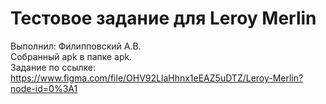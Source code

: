 # Тестовое задание для Leroy Merlin
Выполнил: Филипповский А.В.<br>
Собранный apk в папке apk.<br>
Задание по ссылке: https://www.figma.com/file/OHV92LlaHhnx1eEAZ5uDTZ/Leroy-Merlin?node-id=0%3A1
